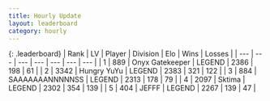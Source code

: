 ```yaml
---
title: Hourly Update
layout: leaderboard
category: hourly
---
```


{: .leaderboard}
| Rank | LV | Player | Division | Elo | Wins | Losses |
| --- | --- | --- | --- | --- | --- | --- |
| <span data-change="0">1</span> | 889 | <span title="ID: 402846">Onyx Gatekeeper</span> | LEGEND | <span data-change="0">2386</span> | <span data-change="0">198</span> | <span data-change="0">61</span> |
| <span data-change="0">2</span> | 3342 | <span title="ID: 164871">Hungry YuYu</span> | LEGEND | <span data-change="0">2383</span> | <span data-change="0">321</span> | <span data-change="0">122</span> |
| <span data-change="0">3</span> | 884 | <span title="ID: 174294">SAAAAAAANNNNNSS</span> | LEGEND | <span data-change="0">2313</span> | <span data-change="0">178</span> | <span data-change="0">79</span> |
| <span data-change="0">4</span> | 2097 | <span title="ID: 353063">Sktima</span> | LEGEND | <span data-change="19">2302</span> | <span data-change="5">354</span> | <span data-change="1">139</span> |
| <span data-change="1">5</span> | 404 | <span title="ID: 488585">JEFFF</span> | LEGEND | <span data-change="0">2267</span> | <span data-change="0">139</span> | <span data-change="0">47</span> |